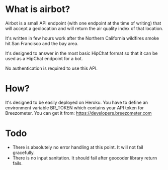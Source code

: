 # What is airbot?
Airbot is a small API endpoint (with one endpoint at the time of writing) that will accept a geolocation and will return the air quality index of that location.

It's written in few hours work after the Northern California wildfires smoke hit San Francisco and the bay area. 

It's designed to answer in the most basic HipChat format so that it can be used as a HipChat endpoint for a bot.

No authentication is required to use this API.

# How?

It's designed to be easily deployed on Heroku. You have to define an environment variable BR_TOKEN which contains your API token for Breezometer. 
You can get it from: https://developers.breezometer.com

# Todo

- There is absolutely no error handling at this point. It will not fail gracefully.
- There is no input sanitation. It should fail after geocoder library return fails. 
